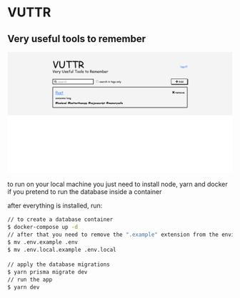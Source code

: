 # VUTTR

## Very useful tools to remember

[![demo](./readme_data/demo_banner.png)](./readme_data/demo.mp4)

to run on your local machine you just need to install node, yarn and docker if you pretend to run the database inside a container

after everything is installed, run:

```sh
// to create a database container
$ docker-compose up -d
// after that you need to remove the ".example" extension from the enviroment files and add your eviroment variables
$ mv .env.example .env
$ mv .env.local.example .env.local

// apply the database migrations
$ yarn prisma migrate dev
// run the app
$ yarn dev
```
